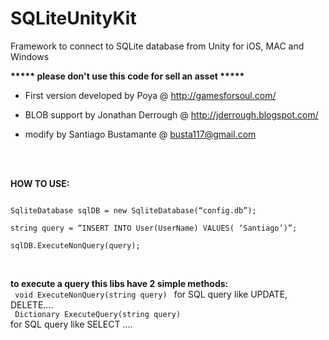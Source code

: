 SQLiteUnityKit
==============

Framework to connect to SQLite database from Unity for iOS, MAC and Windows

<b>***** please don't use this code for sell an asset *****</b>


 * First version developed by Poya  @  http://gamesforsoul.com/

 * BLOB support by Jonathan Derrough @ http://jderrough.blogspot.com/

 * modify by Santiago Bustamante @ busta117@gmail.com
<br/>
<br/>

<b>HOW TO USE:</b><br/>

<code>
SqliteDatabase sqlDB = new SqliteDatabase(“config.db”);<br/>
string query = “INSERT INTO User(UserName) VALUES( ‘Santiago’)”;<br/>
sqlDB.ExecuteNonQuery(query);<br/>
</code>
<br/>

<b>to execute a query this libs have 2 simple methods:<br/></b>
<code> void ExecuteNonQuery(string query) </code> for SQL query like UPDATE, DELETE....<br/>
<code> Dictionary ExecuteQuery(string query) </code> for SQL query like SELECT ....<br/>